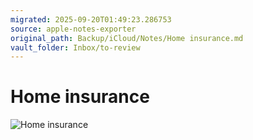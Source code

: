 ```yaml
---
migrated: 2025-09-20T01:49:23.286753
source: apple-notes-exporter
original_path: Backup/iCloud/Notes/Home insurance.md
vault_folder: Inbox/to-review
---
```

# Home insurance 
![Home insurance](images/Home%20insurance.jpeg)

